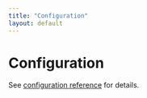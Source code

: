 ```yaml
---
title: "Configuration"
layout: default
---
```


# Configuration

See [configuration reference](../advanced/configuration-reference.md) for details.
